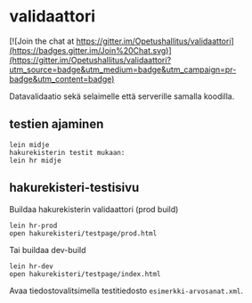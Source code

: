 # validaattori

[![Join the chat at https://gitter.im/Opetushallitus/validaattori](https://badges.gitter.im/Join%20Chat.svg)](https://gitter.im/Opetushallitus/validaattori?utm_source=badge&utm_medium=badge&utm_campaign=pr-badge&utm_content=badge)

Datavalidaatio sekä selaimelle että serverille samalla koodilla.

## testien ajaminen

    lein midje
    hakurekisterin testit mukaan:
    lein hr midje

## hakurekisteri-testisivu

Buildaa hakurekisterin validaattori (prod build)

    lein hr-prod
    open hakurekisteri/testpage/prod.html

Tai buildaa dev-build

    lein hr-dev
    open hakurekisteri/testpage/index.html

Avaa tiedostovalitsimella testitiedosto `esimerkki-arvosanat.xml`.
